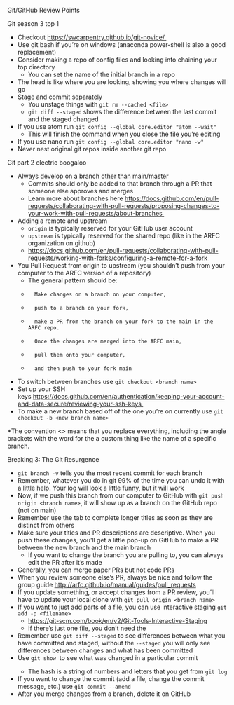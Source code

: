 Git/GitHub Review Points

Git season 3 top 1
* Checkout https://swcarpentry.github.io/git-novice/ 
* Use git bash if you’re on windows (anaconda power-shell is also a good replacement)
* Consider making a repo of config files and looking into chaining your top directory 
  *   You can set the name of the initial branch in a repo
* The head is like where you are looking, showing you where changes will go
* Stage and commit separately
  *   You unstage things with `git rm --cached <file>`
  *   `git diff --staged` shows the difference between the last commit and the staged changed
* If you use atom run `git config --global core.editor "atom --wait"`
  *   This will finish the command when you close the file you’re editing
* If you use nano run `git config --global core.editor "nano -w"`
* Never nest original git repos inside another git repo


Git part 2 electric boogaloo
* Always develop on a branch other than main/master
  *   Commits should only be added to that branch through a PR that someone else approves and merges
  *   Learn more about branches here https://docs.github.com/en/pull-requests/collaborating-with-pull-requests/proposing-changes-to-your-work-with-pull-requests/about-branches 
* Adding a remote and upstream
  *   `origin` is typically reserved for your GitHub user account
  *   `upstream` is typically reserved for the shared repo (like in the ARFC organization on github)
  *   https://docs.github.com/en/pull-requests/collaborating-with-pull-requests/working-with-forks/configuring-a-remote-for-a-fork 
* You Pull Request from origin to upstream (you shouldn’t push from your computer to the ARFC version of a repository)
  *   The general pattern should be:
    *       Make changes on a branch on your computer, 
    *       push to a branch on your fork, 
    *       make a PR from the branch on your fork to the main in the ARFC repo. 
    *       Once the changes are merged into the ARFC main, 
    *       pull them onto your computer, 
    *       and then push to your fork main
* To switch between branches use `git checkout <branch name>`
* Set up your SSH keys https://docs.github.com/en/authentication/keeping-your-account-and-data-secure/reviewing-your-ssh-keys 
* To make a new branch based off of the one you’re on currently use `git checkout -b <new branch name>`

*The convention <> means that you replace everything, including the angle brackets with the word for the a custom thing like the name of a specific branch.


Breaking 3: The Git Resurgence
* `git branch -v` tells you the most recent commit for each branch
* Remember, whatever you do in git 99% of the time you can undo it with a little help. Your log will look a little funny, but it will work
* Now, if we push this branch from our computer to GitHub with `git push origin <branch name>`, it will show up as a branch on the GitHub repo (not on main)
* Remember use the tab to complete longer titles as soon as they are distinct from others
* Make sure your titles and PR descriptions are descriptive. When you push these changes, you’ll get a little pop-up on GitHub to make a PR between the new branch and the main branch
  *   If you want to change the branch you are pulling to, you can always edit the PR after it’s made
* Generally, you can merge paper PRs but not code PRs
* When you review someone else’s PR, always be nice and follow the group guide http://arfc.github.io/manual/guides/pull_requests
* If you update something, or accept changes from a PR review, you’ll have to update your local clone with `git pull origin <branch name>`
* If you want to just add parts of a file, you can use interactive staging `git add -p <filename>`
  * https://git-scm.com/book/en/v2/Git-Tools-Interactive-Staging
  * If there’s just one file, you don’t need the <file name part>
* Remember use `git diff --staged` to see differences between what you have committed and staged, without the `--staged` you will only see differences between changes and what has been committed
* Use `git show` <commit hash> to see what was changed in a particular commit
  * The hash is a string of numbers and letters that you get from `git log`
* If you want to change the commit (add a file, change the commit message, etc.) use `git commit --amend`
* After you merge changes from a branch, delete it on GitHub
